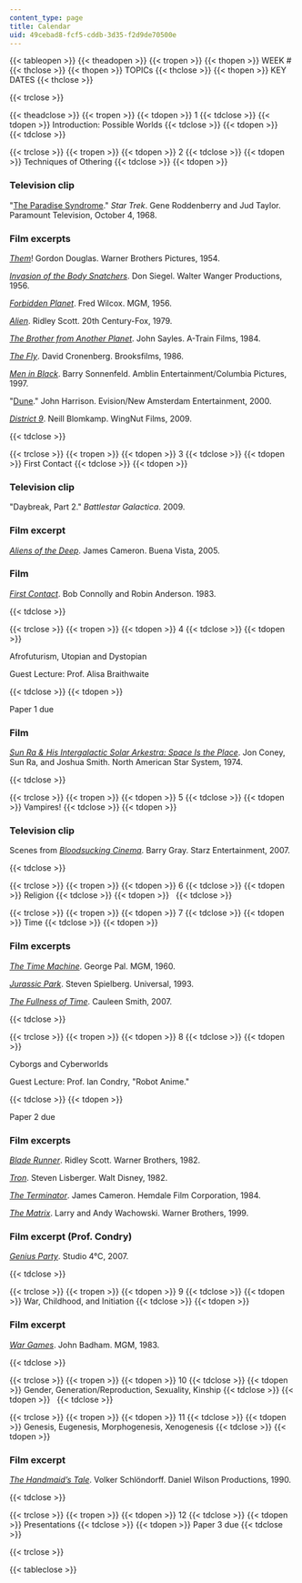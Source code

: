 ```yaml
---
content_type: page
title: Calendar
uid: 49cebad8-fcf5-cddb-3d35-f2d9de70500e
---
```


{{< tableopen >}}
{{< theadopen >}}
{{< tropen >}}
{{< thopen >}}
WEEK #
{{< thclose >}}
{{< thopen >}}
TOPICs
{{< thclose >}}
{{< thopen >}}
KEY DATES
{{< thclose >}}

{{< trclose >}}

{{< theadclose >}}
{{< tropen >}}
{{< tdopen >}}
1
{{< tdclose >}}
{{< tdopen >}}
Introduction: Possible Worlds
{{< tdclose >}}
{{< tdopen >}}
 
{{< tdclose >}}

{{< trclose >}}
{{< tropen >}}
{{< tdopen >}}
2
{{< tdclose >}}
{{< tdopen >}}
Techniques of Othering
{{< tdclose >}}
{{< tdopen >}}


### Television clip

"[The Paradise Syndrome](http://www.imdb.com/title/tt0708475/)." _Star Trek_. Gene Roddenberry and Jud Taylor. Paramount Television, October 4, 1968.

### Film excerpts

[_Them_](http://www.imdb.com/title/tt0047573/)! Gordon Douglas. Warner Brothers Pictures, 1954.

[_Invasion of the Body Snatchers_](http://www.imdb.com/title/tt0049366/). Don Siegel. Walter Wanger Productions, 1956.

[_Forbidden Planet_](http://www.imdb.com/title/tt0049223/). Fred Wilcox. MGM, 1956.

[_Alien_](http://www.imdb.com/title/tt0078748/). Ridley Scott. 20th Century-Fox, 1979.

[_The Brother from Another Planet_](http://www.imdb.com/title/tt0087004/). John Sayles. A-Train Films, 1984.

[_The Fly_](http://www.imdb.com/title/tt0091064/). David Cronenberg. Brooksfilms, 1986.

[_Men in Black_](http://www.imdb.com/title/tt0119654/). Barry Sonnenfeld. Amblin Entertainment/Columbia Pictures, 1997.

"[Dune](http://www.imdb.com/title/tt0142032/)." John Harrison. Evision/New Amsterdam Entertainment, 2000.

[_District 9_](http://www.imdb.com/title/tt1136608/). Neill Blomkamp. WingNut Films, 2009.


{{< tdclose >}}

{{< trclose >}}
{{< tropen >}}
{{< tdopen >}}
3
{{< tdclose >}}
{{< tdopen >}}
First Contact
{{< tdclose >}}
{{< tdopen >}}


### Television clip

"Daybreak, Part 2." _Battlestar Galactica_. 2009.

### Film excerpt

[_Aliens of the Deep_](http://www.imdb.com/title/tt0417415/). James Cameron. Buena Vista, 2005.

### Film

[_First Contact_](http://www.imdb.com/title/tt0085544/). Bob Connolly and Robin Anderson. 1983.


{{< tdclose >}}

{{< trclose >}}
{{< tropen >}}
{{< tdopen >}}
4
{{< tdclose >}}
{{< tdopen >}}


Afrofuturism, Utopian and Dystopian

Guest Lecture: Prof. Alisa Braithwaite


{{< tdclose >}}
{{< tdopen >}}


Paper 1 due

### Film

[_Sun Ra & His Intergalactic Solar Arkestra: Space Is the Place_](http://www.imdb.com/title/tt0072195/). Jon Coney, Sun Ra, and Joshua Smith. North American Star System, 1974.


{{< tdclose >}}

{{< trclose >}}
{{< tropen >}}
{{< tdopen >}}
5
{{< tdclose >}}
{{< tdopen >}}
Vampires!
{{< tdclose >}}
{{< tdopen >}}


### Television clip

Scenes from [_Bloodsucking Cinema_](http://www.imdb.com/title/tt1194569/). Barry Gray. Starz Entertainment, 2007.


{{< tdclose >}}

{{< trclose >}}
{{< tropen >}}
{{< tdopen >}}
6
{{< tdclose >}}
{{< tdopen >}}
Religion
{{< tdclose >}}
{{< tdopen >}}
 
{{< tdclose >}}

{{< trclose >}}
{{< tropen >}}
{{< tdopen >}}
7
{{< tdclose >}}
{{< tdopen >}}
Time
{{< tdclose >}}
{{< tdopen >}}


### Film excerpts

[_The Time Machine_](http://www.imdb.com/title/tt0054387/). George Pal. MGM, 1960.

[_Jurassic Park_](http://www.imdb.com/title/tt0107290/). Steven Spielberg. Universal, 1993.

[_The Fullness of Time_](http://shadowstookshape.tumblr.com/post/63138726858/cauleen-smith-the-fullness-of-time-excerpt). Cauleen Smith, 2007.


{{< tdclose >}}

{{< trclose >}}
{{< tropen >}}
{{< tdopen >}}
8
{{< tdclose >}}
{{< tdopen >}}


Cyborgs and Cyberworlds

Guest Lecture: Prof. Ian Condry, "Robot Anime."


{{< tdclose >}}
{{< tdopen >}}


Paper 2 due

### Film excerpts

[_Blade Runner_](http://www.imdb.com/title/tt0083658/). Ridley Scott. Warner Brothers, 1982.

_[Tron](http://www.imdb.com/title/tt0084827/)_. Steven Lisberger. Walt Disney, 1982.

[_The Terminator_](http://www.imdb.com/title/tt0088247/). James Cameron. Hemdale Film Corporation, 1984.

[_The Matrix_](http://www.imdb.com/title/tt0133093/). Larry and Andy Wachowski. Warner Brothers, 1999.

### Film excerpt (Prof. Condry)

[_Genius Party_](http://www.imdb.com/title/tt0962762/). Studio 4°C, 2007.


{{< tdclose >}}

{{< trclose >}}
{{< tropen >}}
{{< tdopen >}}
9
{{< tdclose >}}
{{< tdopen >}}
War, Childhood, and Initiation
{{< tdclose >}}
{{< tdopen >}}


### Film excerpt

[_War Games_](http://www.imdb.com/title/tt0086567/). John Badham. MGM, 1983.


{{< tdclose >}}

{{< trclose >}}
{{< tropen >}}
{{< tdopen >}}
10
{{< tdclose >}}
{{< tdopen >}}
Gender, Generation/Reproduction, Sexuality, Kinship
{{< tdclose >}}
{{< tdopen >}}
 
{{< tdclose >}}

{{< trclose >}}
{{< tropen >}}
{{< tdopen >}}
11
{{< tdclose >}}
{{< tdopen >}}
Genesis, Eugenesis, Morphogenesis, Xenogenesis
{{< tdclose >}}
{{< tdopen >}}


### Film excerpt

[_The Handmaid’s Tale_](http://www.imdb.com/title/tt0099731/). Volker Schlöndorff. Daniel Wilson Productions, 1990.


{{< tdclose >}}

{{< trclose >}}
{{< tropen >}}
{{< tdopen >}}
12
{{< tdclose >}}
{{< tdopen >}}
Presentations
{{< tdclose >}}
{{< tdopen >}}
Paper 3 due
{{< tdclose >}}

{{< trclose >}}

{{< tableclose >}}